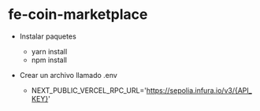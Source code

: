 # fe-coin-marketplace

* Instalar paquetes
  - yarn install
  - npm install

* Crear un archivo llamado .env
    - NEXT_PUBLIC_VERCEL_RPC_URL='https://sepolia.infura.io/v3/{API_KEY}'
 
